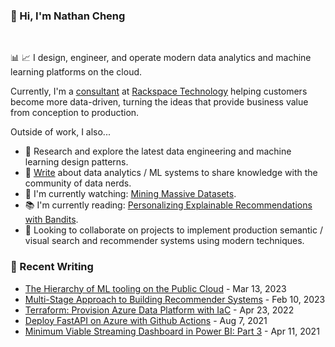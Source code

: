 ### 👋 Hi, I'm Nathan Cheng
</br>

📊 📈 I design, engineer, and operate modern data analytics and machine learning  platforms on the cloud. 

Currently, I'm a [consultant](https://www.linkedin.com/in/nathancheng-data) at [Rackspace Technology](https://www.rackspace.com) helping customers become more data-driven, turning the ideas that provide business value from conception to production.

Outside of work, I also... 
- 🔭 Research and explore the latest data engineering and machine learning design patterns.
- 📝 [Write](https://natworkeffects.com) about data analytics / ML systems to share knowledge with the community of data nerds.
- 🎦 I'm currently watching: [Mining Massive Datasets](https://www.youtube.com/playlist?list=PLLssT5z_DsK9JDLcT8T62VtzwyW9LNepV).
- 📚 I'm currently reading: [Personalizing Explainable Recommendations with Bandits](https://dl.acm.org/doi/10.1145/3240323.3240354).
- 👯 Looking to collaborate on projects to implement production semantic / visual search and recommender systems using modern techniques.


### 📝 Recent Writing
- [The Hierarchy of ML tooling on the Public Cloud](https://natworkeffects.com/posts/hierarchy-of-ml-services-on-public-cloud/#1-ml-services-on-the-public-cloud) - Mar 13, 2023
- [Multi-Stage Approach to Building Recommender Systems](https://natworkeffects.com/posts/multi-stage-approach-to-building-recommender-systems/) - Feb 10, 2023
- [Terraform: Provision Azure Data Platform with IaC](https://natworkeffects.medium.com/terraform-provision-azure-data-platform-with-iac-28cfddac0234) - Apr 23, 2022
- [Deploy FastAPI on Azure with Github Actions](https://towardsdatascience.com/deploy-fastapi-on-azure-with-github-actions-32c5ab248ce3) - Aug 7, 2021
- [Minimum Viable Streaming Dashboard in Power BI: Part 3](https://towardsdatascience.com/minimum-viable-streaming-dashboard-in-power-bi-part-3-9d0b29f4f6a2) - Apr 11, 2021


